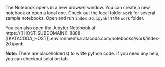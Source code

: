 The Notebook opens in a new browser window. You can create a new notebook or open a local one. Check out the local folder `work` for several sample notebooks. Open and run `index-2d.ipynb` in the `work` folder.

You can also open the Jupyter Notebook at https://[[HOST_SUBDOMAIN]]-8888-[[KATACODA_HOST]].environments.katacoda.com/notebooks/work/index-2d.ipynb

**Note:**
There are placeholder(s) to write python code. If you need any help, you can checkout solution tab.